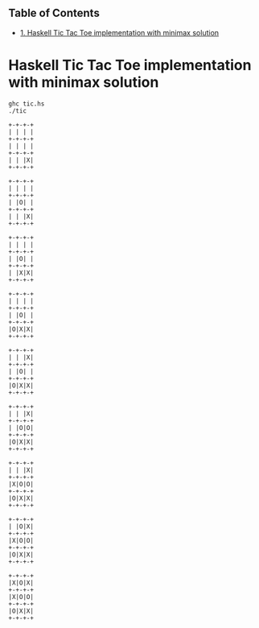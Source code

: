 <div id="table-of-contents">
<h2>Table of Contents</h2>
<div id="text-table-of-contents">
<ul>
<li><a href="#orgheadline1">1. Haskell Tic Tac Toe implementation with minimax solution</a></li>
</ul>
</div>
</div>

# Haskell Tic Tac Toe implementation with minimax solution<a id="orgheadline1"></a>

    ghc tic.hs
    ./tic

    +-+-+-+
    | | | |
    +-+-+-+
    | | | |
    +-+-+-+
    | | |X|
    +-+-+-+
    
    +-+-+-+
    | | | |
    +-+-+-+
    | |O| |
    +-+-+-+
    | | |X|
    +-+-+-+
    
    +-+-+-+
    | | | |
    +-+-+-+
    | |O| |
    +-+-+-+
    | |X|X|
    +-+-+-+
    
    +-+-+-+
    | | | |
    +-+-+-+
    | |O| |
    +-+-+-+
    |O|X|X|
    +-+-+-+
    
    +-+-+-+
    | | |X|
    +-+-+-+
    | |O| |
    +-+-+-+
    |O|X|X|
    +-+-+-+
    
    +-+-+-+
    | | |X|
    +-+-+-+
    | |O|O|
    +-+-+-+
    |O|X|X|
    +-+-+-+
    
    +-+-+-+
    | | |X|
    +-+-+-+
    |X|O|O|
    +-+-+-+
    |O|X|X|
    +-+-+-+
    
    +-+-+-+
    | |O|X|
    +-+-+-+
    |X|O|O|
    +-+-+-+
    |O|X|X|
    +-+-+-+
    
    +-+-+-+
    |X|O|X|
    +-+-+-+
    |X|O|O|
    +-+-+-+
    |O|X|X|
    +-+-+-+